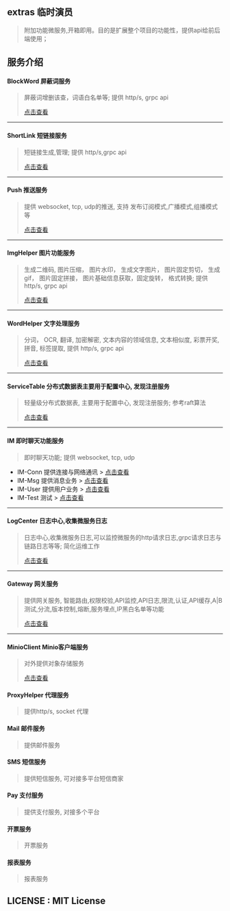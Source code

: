 ## extras 临时演员
> 附加功能微服务,开箱即用。目的是扩展整个项目的功能性，提供api给前后端使用；

## 服务介绍

#### BlockWord 屏蔽词服务
> 屏蔽词增删该查，词语白名单等; 提供 http/s, grpc api
>
>  [点击查看](https://github.com/mangenotwork/extras/tree/master/apps/BlockWord)

___

#### ShortLink 短链接服务
>  短链接生成,管理; 提供 http/s,grpc api
>
>  [点击查看](https://github.com/mangenotwork/extras/tree/master/apps/ShortLink)

___

#### Push 推送服务
> 提供 websocket, tcp, udp的推送, 支持 发布订阅模式,广播模式,组播模式等
>
>  [点击查看](https://github.com/mangenotwork/extras/tree/master/apps/Push)

___

#### ImgHelper 图片功能服务
> 生成二维码, 图片压缩， 图片水印， 生成文字图片， 图片固定剪切， 生成gif， 图片固定拼接， 图片基础信息获取，固定旋转， 格式转换;
> 提供 http/s, grpc api
>
>  [点击查看](https://github.com/mangenotwork/extras/tree/master/apps/ImgHelper)

___

#### WordHelper 文字处理服务
> 分词， OCR, 翻译, 加密解密, 文本内容的领域信息, 文本相似度, 彩票开奖, 拼音, 标签提取,
> 提供 http/s, grpc api
>
>  [点击查看](https://github.com/mangenotwork/extras/tree/master/apps/WordHelper)

___

#### ServiceTable 分布式数据表主要用于配置中心, 发现注册服务 
> 轻量级分布式数据表, 主要用于配置中心, 发现注册服务; 参考raft算法 
>
>  [点击查看](https://github.com/mangenotwork/extras/tree/master/apps/ServiceTable)

___

#### IM 即时聊天功能服务
> 即时聊天功能; 提供 websocket, tcp, udp

- IM-Conn 提供连接与网络通讯 >  [点击查看](https://github.com/mangenotwork/extras/tree/master/apps/IM-Conn)
- IM-Msg  提供消息业务 >  [点击查看](https://github.com/mangenotwork/extras/tree/master/apps/IM-Msg)
- IM-User 提供用户业务 >  [点击查看](https://github.com/mangenotwork/extras/tree/master/apps/IM-User)
- IM-Test 测试 >  [点击查看](https://github.com/mangenotwork/extras/tree/master/apps/IM-Test)

___

#### LogCenter  日志中心,收集微服务日志
> 日志中心,收集微服务日志,可以监控微服务的http请求日志,grpc请求日志与链路日志等等; 简化运维工作
>
>  [点击查看](https://github.com/mangenotwork/extras/tree/master/apps/LogCentre)

___

#### Gateway  网关服务
> 提供网关服务, 智能路由,权限校验,API监控,API日志,限流,认证,API缓存,A|B测试,分流,版本控制,熔断,服务埋点,IP黑白名单等功能
>
>  [点击查看](https://github.com/mangenotwork/extras/tree/master/apps/Gateway)

___

#### MinioClient  Minio客户端服务
> 对外提供对象存储服务
>
> [点击查看](https://github.com/mangenotwork/extras/tree/master/apps/Minio)

#### ProxyHelper  代理服务
> 提供http/s, socket 代理

#### Mail 邮件服务
> 提供邮件服务

#### SMS 短信服务
> 提供短信服务, 可对接多平台短信商家

#### Pay 支付服务
> 提供支付服务, 对接多个平台

#### 开票服务
> 开票服务

#### 报表服务
> 报表服务

## LICENSE : MIT License



